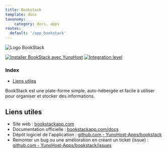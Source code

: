 ```yaml
---
title: Bookstack
template: docs
taxonomy:
    category: docs, apps
routes:
  default: '/app_bookstack'
---
```


![Logo BookStack](image://logo-bookstack.png?height=80)

[![Installer BookStack avec YunoHost](https://install-app.yunohost.org/install-with-yunohost.png)](https://install-app.yunohost.org/?app=bookstack) [![Integration level](https://dash.yunohost.org/integration/bookstack.svg)](https://dash.yunohost.org/appci/app/bookstack)

### Index

- [Liens utiles](#useful-links)

BookStack est une plate-forme simple, auto-hébergée et facile à utiliser pour organiser et stocker des informations.


## Liens utiles

+ Site web : [bookstackapp.com](https://www.bookstackapp.com/)
+ Documentation officielle : [bookstackapp.com/docs](https://www.bookstackapp.com/docs/)
+ Dépôt logiciel de l'application : [github.com - YunoHost-Apps/bookstack](https://github.com/YunoHost-Apps/bookstack_ynh)
+ Remonter un bug ou une amélioration en créant un ticket (issue) : [github.com - YunoHost-Apps/bookstack/issues](https://github.com/YunoHost-Apps/bookstack_ynh/issues)
